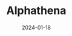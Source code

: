 ---  
layout: startup_page  
title: "Alphathena"  
id: "alphathena.com"  
permalink: "/alphathenaalphathena.com01182024/"  
website: "https://www.alphathena.com/"  
funding_round: "Strategic Investment"  
funding_amount: "$4M"  
investors: "ETFS Capital, Hyde Park Angels (HPA)"  
about: "Alphathena is an AI-enhanced SaaS platform for Personalization and Direct Indexing, built for RIAs, Wealth Managers, and Fintech platforms. It offers customizable direct indexing, automated tax-loss harvesting, and optimized allocations, empowering advisors to better serve their clients' needs."  
markets: "Fintech, AI, Financial Services"  
hq: "Westmont, Illinois, United States"  
founded_year: "2020"  
linkedin: "https://www.linkedin.com/company/alphathena"  
twitter: ""  
instagram: ""  
facebook: ""  
crunchbase: "https://www.crunchbase.com/organization/alphathena?utm_source=linkedin&utm_medium=referral&utm_campaign=linkedin_companies&utm_content=profile_cta_anon&trk=funding_crunchbase"  
pitchbook: "https://pitchbook.com/profiles/company/437912-74"  

date_display: "18-Jan-2024"  
date: "2024-01-18"

# SEO Optimization  
meta_title: "Alphathena - Strategic Investment Funding ($4M)"  
meta_description: "Alphathena, Alphathena is an AI-enhanced SaaS platform for Personalization and Direct Indexing, built for RIAs, Wealth Managers, and Fintech platforms. It offers ..."  
meta_keywords: "Alphathena, Fintech, AI, Financial Services, Strategic Investment funding"  
canonical_url: "https://startup.projectstartups.com/alphathenaalphathena.com01182024/"  
---